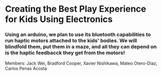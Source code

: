 # Creating the Best Play Experience for Kids Using Electronics

### Using an arduino, we plan to use its bluetooth capabilities to run haptic motors attached to the kids' bodies. We will blindfold them, put them in a maze, and all they can depend on is the haptic feedbacck they get from the motors!

Members: Jack Wei, Bradford Cooper, Xavier Nishikawa, Mateo Otero-Diaz, Carlos Penas Acosta
